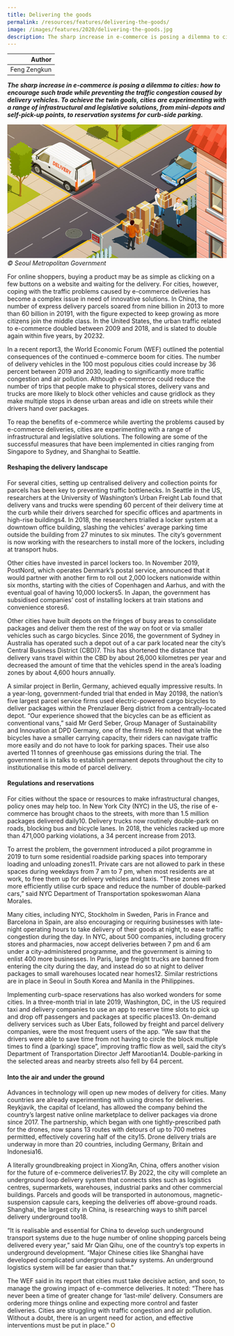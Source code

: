 ```yaml
---
title: Delivering the goods
permalink: /resources/features/delivering-the-goods/
image: /images/features/2020/delivering-the-goods.jpg
description: The sharp increase in e-commerce is posing a dilemma to cities: how to encourage such trade while preventing the traffic congestion caused by delivery vehicles. To achieve the twin goals, cities are experimenting with a range of infrastructural and legislative solutions, from mini-depots and self-pick-up points, to reservation systems for curb-side parking.
---
```


| Author |
|---:|
| Feng Zengkun |

***The sharp increase in e-commerce is posing a dilemma to cities: how to encourage such trade while preventing the traffic congestion caused by delivery vehicles. To achieve the twin goals, cities are experimenting with a range of infrastructural and legislative solutions, from mini-depots and self-pick-up points, to reservation systems for curb-side parking.***

![Seoul](/images/features/2020/delivering-the-goods.jpg/)*© Seoul Metropolitan Government*

For online shoppers, buying a product may be as simple as clicking on a few buttons on a website and waiting for the delivery. For cities, however, coping with the traffic problems caused by e-commerce deliveries has become a complex issue in need of innovative solutions. In China, the number of express delivery parcels soared from nine billion in 2013 to more than 60 billion in 20191, with the figure expected to keep growing as more citizens join the middle class. In the United States, the urban traffic related to e-commerce doubled between 2009 and 2018, and is slated to double again within five years, by 20232. 

In a recent report3, the World Economic Forum (WEF) outlined the potential consequences of the continued e-commerce boom for cities. The number of delivery vehicles in the 100 most populous cities could increase by 36 percent between 2019 and 2030, leading to significantly more traffic congestion and air pollution. Although e-commerce could reduce the  number of trips that people make to physical stores, delivery vans and trucks are more likely to block other vehicles and cause gridlock as they make multiple stops in dense urban areas and idle on streets while their drivers hand over packages.

To reap the benefits of e-commerce while averting the problems caused by e-commerce deliveries, cities are experimenting with a range of infrastructural and legislative solutions. The following are some of the successful measures that have been implemented in cities ranging from Singapore to Sydney, and Shanghai to Seattle. 

#### **Reshaping the delivery landscape**

For several cities, setting up centralised delivery and collection points for parcels has been key to preventing traffic bottlenecks. In Seattle in the US, researchers at the University of Washington’s Urban Freight Lab found that delivery vans and trucks were spending 60 percent of their delivery time at the curb while their drivers searched for specific offices and apartments in high-rise buildings4. In 2018, the researchers trialled a locker system at a downtown office building, slashing the vehicles’ average parking time outside the building from 27 minutes to six minutes. The city’s government is now working with the researchers to install more of the lockers, including at transport hubs. 

Other cities have invested in parcel lockers too. In November 2019, PostNord, which operates Denmark’s postal service, announced that it would partner with another firm to roll out 2,000 lockers nationwide within six months, starting with the cities of Copenhagen and Aarhus, and with the eventual goal of having 10,000 lockers5. In Japan, the government has subsidised companies’ cost of installing lockers at train stations and convenience stores6.  

Other cities have built depots on the fringes of busy areas to consolidate packages and deliver them the rest of the way on foot or via smaller vehicles such as cargo bicycles. Since 2016, the government of Sydney in Australia has operated such a depot out of a car park located near the city’s Central Business District (CBD)7. This has shortened the distance that delivery vans travel within the CBD by about 26,000 kilometres per year and decreased the amount of time that the vehicles spend in the area’s loading zones by about 4,600 hours annually.

A similar project in Berlin, Germany, achieved equally impressive results. In a year-long, government-funded trial that ended in May 20198, the nation’s five largest parcel service firms used electric-powered cargo bicycles to deliver packages within the Prenzlauer Berg district from a centrally-located depot. “Our experience showed that the bicycles can be as efficient as conventional vans,” said Mr Gerd Seber, Group Manager of Sustainability and Innovation at DPD Germany, one of the firms9. He noted that while the bicycles have a smaller carrying capacity, their riders can navigate traffic more easily and do not have to look for parking spaces. Their use also averted 11 tonnes of greenhouse gas emissions during the trial. The government is in talks to establish permanent depots throughout the city to institutionalise this mode of parcel delivery.

#### **Regulations and reservations**

For cities without the space or resources to make infrastructural changes, policy ones may help too. In New York City (NYC) in the US, the rise of e-commerce has brought chaos to the streets, with more than 1.5 million packages delivered daily10. Delivery trucks now routinely double-park on roads, blocking bus and bicycle lanes. In 2018, the vehicles racked up more than 471,000 parking violations, a 34 percent increase from 2013. 

To arrest the problem, the government introduced a pilot programme in 2019 to turn some residential roadside parking spaces into temporary loading and unloading zones11. Private cars are not allowed to park in these spaces during weekdays from 7 am to 7 pm, when most residents are at work, to free them up for delivery vehicles and taxis. “These zones will more efficiently utilise curb space and reduce the number of double-parked cars,” said NYC Department of Transportation spokeswoman Alana Morales.

Many cities, including NYC, Stockholm in Sweden, Paris in France and Barcelona in Spain, are also encouraging or requiring businesses with late-night operating hours to take delivery of their goods at night, to ease traffic congestion during the day. In NYC, about 500 companies, including grocery stores and pharmacies, now accept deliveries between 7 pm and 6 am under a city-administered programme, and the government is aiming to enlist 400 more businesses. In Paris, large freight trucks are banned from entering the city during the day, and instead do so at night to deliver packages to small warehouses located near homes12. Similar restrictions are in place in Seoul in South Korea and Manila in the Philippines.  

Implementing curb-space reservations has also worked wonders for some cities. In a three-month trial in late 2019, Washington, DC, in the US required taxi and delivery companies to use an app to reserve time slots to pick up and drop off passengers and packages at specific places13. On-demand delivery services such as Uber Eats, followed by freight and parcel delivery companies, were the most frequent users of the app. “We saw that the drivers were able to save time from not having to circle the block multiple times to find a (parking) space”, improving traffic flow as well, said the city’s Department of Transportation Director Jeff Marootian14. Double-parking in the selected areas and nearby streets also fell by 64 percent.

#### **Into the air and under the ground**

Advances in technology will open up new modes of delivery for cities. Many countries are already experimenting with using drones for deliveries. Reykjavik, the capital of Iceland, has allowed the company behind the country’s largest native online marketplace to deliver packages via drone since 2017. The partnership, which began with one tightly-prescribed path for the drones, now spans 13 routes with detours of up to 700 metres permitted, effectively covering half of the city15. Drone delivery trials are underway in more than 20 countries, including Germany, Britain and Indonesia16. 

A literally groundbreaking project in Xiong’An, China, offers another vision for the future of e-commerce deliveries17. By 2022, the city will complete an underground loop delivery system that connects sites such as logistics centres, supermarkets, warehouses, industrial parks and other commercial buildings. Parcels and goods will be transported in autonomous, magnetic-suspension capsule cars, keeping the deliveries off above-ground roads. Shanghai, the largest city in China, is researching ways to shift parcel delivery underground too18. 

“It is realisable and essential for China to develop such underground transport systems due to the huge number of online shopping parcels being delivered every year,” said Mr Qian Qihu, one of the country’s top experts in underground development. “Major Chinese cities like Shanghai have developed complicated underground subway systems. An underground logistics system will be far easier than that.”

The WEF said in its report that cities must take decisive action, and soon, to manage the growing impact of e-commerce deliveries. It noted: “There has never been a time of greater change for ‘last-mile’ delivery. Consumers are ordering more things online and expecting more control and faster deliveries. Cities are struggling with traffic congestion and air pollution. Without a doubt, there is an urgent need for action, and effective interventions must be put in place.” **<font color="#967942">O</font>**
